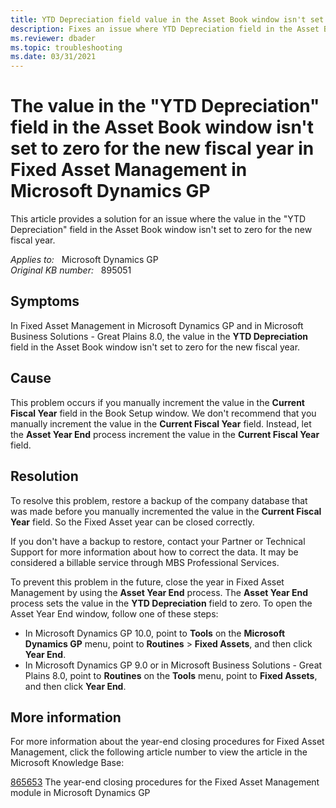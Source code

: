 ```yaml
---
title: YTD Depreciation field value in the Asset Book window isn't set to zero for the new fiscal year in Fixed Asset Management in Microsoft Dynamics GP
description: Fixes an issue where YTD Depreciation field in the Asset Book window isn't set to zero for the new fiscal year in Fixed Asset Management in Microsoft Dynamics GP.
ms.reviewer: dbader
ms.topic: troubleshooting
ms.date: 03/31/2021
---
```

# The value in the "YTD Depreciation" field in the Asset Book window isn't set to zero for the new fiscal year in Fixed Asset Management in Microsoft Dynamics GP

This article provides a solution for an issue where the value in the "YTD Depreciation" field in the Asset Book window isn't set to zero for the new fiscal year.

_Applies to:_ &nbsp; Microsoft Dynamics GP  
_Original KB number:_ &nbsp; 895051

## Symptoms

In Fixed Asset Management in Microsoft Dynamics GP and in Microsoft Business Solutions - Great Plains 8.0, the value in the **YTD Depreciation** field in the Asset Book window isn't set to zero for the new fiscal year.

## Cause

This problem occurs if you manually increment the value in the **Current Fiscal Year** field in the Book Setup window. We don't recommend that you manually increment the value in the **Current Fiscal Year** field. Instead, let the **Asset Year End** process increment the value in the **Current Fiscal Year** field.

## Resolution

To resolve this problem, restore a backup of the company database that was made before you manually incremented the value in the **Current Fiscal Year** field. So the Fixed Asset year can be closed correctly.

If you don't have a backup to restore, contact your Partner or Technical Support for more information about how to correct the data. It may be considered a billable service through MBS Professional Services.

To prevent this problem in the future, close the year in Fixed Asset Management by using the **Asset Year End** process. The **Asset Year End** process sets the value in the **YTD Depreciation** field to zero. To open the Asset Year End window, follow one of these steps:

- In Microsoft Dynamics GP 10.0, point to **Tools** on the **Microsoft Dynamics GP** menu, point to **Routines** > **Fixed Assets**, and then click **Year End**.
- In Microsoft Dynamics GP 9.0 or in Microsoft Business Solutions - Great Plains 8.0, point to **Routines** on the **Tools** menu, point to **Fixed Assets**, and then click **Year End**.

## More information

For more information about the year-end closing procedures for Fixed Asset Management, click the following article number to view the article in the Microsoft Knowledge Base:

[865653](https://support.microsoft.com/help/865653) The year-end closing procedures for the Fixed Asset Management module in Microsoft Dynamics GP